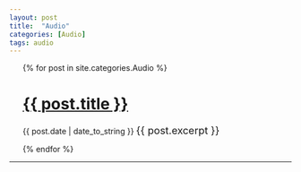 ```yaml
---
layout: post
title:  "Audio"
categories: [Audio]
tags: audio
---
```



<ul>
  {% for post in site.categories.Audio %}
    <h1><a href="{{ post.url }}">{{ post.title }}</a></h1>
    <span>{{ post.date | date_to_string }}</span>
     <span style="font-size: 1.3em"> {{ post.excerpt }}</span>
    
  {% endfor %}
</ul>

---